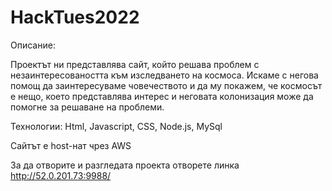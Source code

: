 # HackTues2022

Описание:

Проектът ни представлява сайт, който решава проблем с незаинтересоваността към изследването на космоса. Искаме с негова помощ да заинтересуваме човечеството и да му покажем, че космосът е нещо, което представлява интерес и неговата колонизация може да помогне за решаване на проблеми.

Технологии:
Html, Javascript, CSS, Node.js, MySql

Сайтът е host-нат чрез AWS

За да отворите и разгледата проекта отворете линка http://52.0.201.73:9988/
